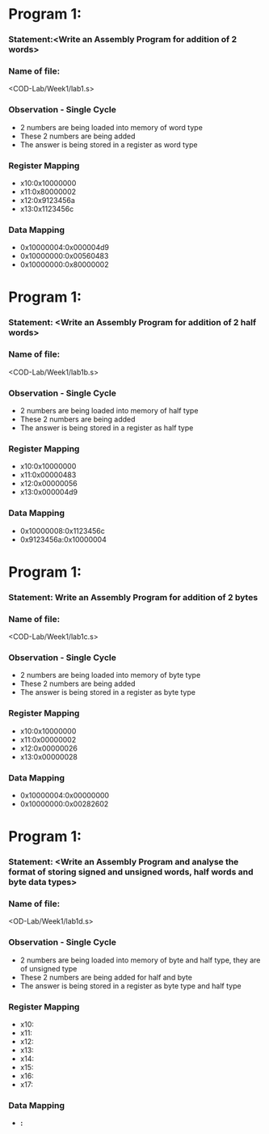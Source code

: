 # Program 1: 
### Statement:<Write an Assembly Program for addition of 2 words>

### Name of file:
<COD-Lab/Week1/lab1.s>


### Observation - Single Cycle
- 2 numbers are being loaded into memory of word type
- These 2 numbers are being added 
- The answer is being stored in a register as word type
 
### Register Mapping
- x10:0x10000000
- x11:0x80000002
- x12:0x9123456a
- x13:0x1123456c

### Data Mapping
- 0x10000004:0x000004d9
- 0x10000000:0x00560483
- 0x10000000:0x80000002


# Program 1: 
### Statement: <Write an Assembly Program for addition of 2 half words>

### Name of file:
<COD-Lab/Week1/lab1b.s>

### Observation - Single Cycle
- 2 numbers are being loaded into memory of half type
- These 2 numbers are being added 
- The answer is being stored in a register as half type
### Register Mapping
- x10:0x10000000
- x11:0x00000483
- x12:0x00000056
- x13:0x000004d9

### Data Mapping
- 0x10000008:0x1123456c
- 0x9123456a:0x10000004

# Program 1: 
### Statement: Write an Assembly Program for addition of 2 bytes

### Name of file:
<COD-Lab/Week1/lab1c.s>

### Observation - Single Cycle
- 2 numbers are being loaded into memory of byte type
- These 2 numbers are being added 
- The answer is being stored in a register as byte type
### Register Mapping
- x10:0x10000000
- x11:0x00000002
- x12:0x00000026
- x13:0x00000028
### Data Mapping
- 0x10000004:0x00000000
- 0x10000000:0x00282602


# Program 1: 
### Statement: <Write an Assembly Program and analyse the format of storing signed and unsigned words, half words and byte data types>

### Name of file:
<OD-Lab/Week1/lab1d.s>

### Observation - Single Cycle
- 2 numbers are being loaded into memory of byte and half type, they are of unsigned type
- These 2 numbers are being added for half and byte
- The answer is being stored in a register as byte type and half type
 
### Register Mapping
- x10:
- x11:
- x12:
- x13:
- x14:
- x15:
- x16:
- x17:



### Data Mapping
- **<Memory Address>:** <Value stored>
